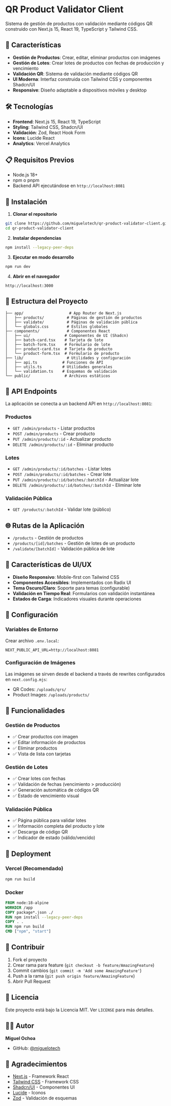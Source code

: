 # QR Product Validator Client

Sistema de gestión de productos con validación mediante códigos QR construido con Next.js 15, React 19, TypeScript y Tailwind CSS.

## 🚀 Características

- **Gestión de Productos**: Crear, editar, eliminar productos con imágenes
- **Gestión de Lotes**: Crear lotes de productos con fechas de producción y vencimiento
- **Validación QR**: Sistema de validación mediante códigos QR
- **UI Moderna**: Interfaz construida con Tailwind CSS y componentes Shadcn/UI
- **Responsive**: Diseño adaptable a dispositivos móviles y desktop

## 🛠️ Tecnologías

- **Frontend**: Next.js 15, React 19, TypeScript
- **Styling**: Tailwind CSS, Shadcn/UI
- **Validación**: Zod, React Hook Form
- **Icons**: Lucide React
- **Analytics**: Vercel Analytics

## 📋 Requisitos Previos

- Node.js 18+ 
- npm o pnpm
- Backend API ejecutándose en `http://localhost:8081`

## 🚀 Instalación

1. **Clonar el repositorio**
```bash
git clone https://github.com/miguelotech/qr-product-validator-client.git
cd qr-product-validator-client
```

2. **Instalar dependencias**
```bash
npm install --legacy-peer-deps
```

3. **Ejecutar en modo desarrollo**
```bash
npm run dev
```

4. **Abrir en el navegador**
```
http://localhost:3000
```

## 📁 Estructura del Proyecto

```
├── app/                    # App Router de Next.js
│   ├── products/          # Páginas de gestión de productos
│   ├── validate/          # Páginas de validación pública
│   └── globals.css        # Estilos globales
├── components/            # Componentes React
│   ├── ui/               # Componentes de UI (Shadcn)
│   ├── batch-card.tsx    # Tarjeta de lote
│   ├── batch-form.tsx    # Formulario de lote
│   ├── product-card.tsx  # Tarjeta de producto
│   └── product-form.tsx  # Formulario de producto
├── lib/                   # Utilidades y configuración
│   ├── api.ts           # Funciones de API
│   ├── utils.ts         # Utilidades generales
│   └── validation.ts    # Esquemas de validación
└── public/               # Archivos estáticos
```

## 🔗 API Endpoints

La aplicación se conecta a un backend API en `http://localhost:8081`:

### Productos
- `GET /admin/products` - Listar productos
- `POST /admin/products` - Crear producto
- `PUT /admin/products/:id` - Actualizar producto
- `DELETE /admin/products/:id` - Eliminar producto

### Lotes
- `GET /admin/products/:id/batches` - Listar lotes
- `POST /admin/products/:id/batches` - Crear lote
- `PUT /admin/products/:id/batches/:batchId` - Actualizar lote
- `DELETE /admin/products/:id/batches/:batchId` - Eliminar lote

### Validación Pública
- `GET /products/:batchId` - Validar lote (público)

## 🌐 Rutas de la Aplicación

- `/products` - Gestión de productos
- `/products/[id]/batches` - Gestión de lotes de un producto
- `/validate/[batchId]` - Validación pública de lote

## 🎨 Características de UI/UX

- **Diseño Responsivo**: Mobile-first con Tailwind CSS
- **Componentes Accesibles**: Implementados con Radix UI
- **Tema Oscuro/Claro**: Soporte para temas (configurable)
- **Validación en Tiempo Real**: Formularios con validación instantánea
- **Estados de Carga**: Indicadores visuales durante operaciones

## 🔧 Configuración

### Variables de Entorno
Crear archivo `.env.local`:
```
NEXT_PUBLIC_API_URL=http://localhost:8081
```

### Configuración de Imágenes
Las imágenes se sirven desde el backend a través de rewrites configurados en `next.config.mjs`:
- QR Codes: `/uploads/qrs/`
- Product Images: `/uploads/products/`

## 📱 Funcionalidades

### Gestión de Productos
- ✅ Crear productos con imagen
- ✅ Editar información de productos
- ✅ Eliminar productos
- ✅ Vista de lista con tarjetas

### Gestión de Lotes
- ✅ Crear lotes con fechas
- ✅ Validación de fechas (vencimiento > producción)
- ✅ Generación automática de códigos QR
- ✅ Estado de vencimiento visual

### Validación Pública
- ✅ Página pública para validar lotes
- ✅ Información completa del producto y lote
- ✅ Descarga de código QR
- ✅ Indicador de estado (válido/vencido)

## 🚀 Deployment

### Vercel (Recomendado)
```bash
npm run build
```

### Docker
```dockerfile
FROM node:18-alpine
WORKDIR /app
COPY package*.json ./
RUN npm install --legacy-peer-deps
COPY . .
RUN npm run build
CMD ["npm", "start"]
```

## 🤝 Contribuir

1. Fork el proyecto
2. Crear rama para feature (`git checkout -b feature/AmazingFeature`)
3. Commit cambios (`git commit -m 'Add some AmazingFeature'`)
4. Push a la rama (`git push origin feature/AmazingFeature`)
5. Abrir Pull Request

## 📄 Licencia

Este proyecto está bajo la Licencia MIT. Ver `LICENSE` para más detalles.

## 👨‍💻 Autor

**Miguel Ochoa**
- GitHub: [@miguelotech](https://github.com/miguelotech)

## 🙏 Agradecimientos

- [Next.js](https://nextjs.org/) - Framework React
- [Tailwind CSS](https://tailwindcss.com/) - Framework CSS
- [Shadcn/UI](https://ui.shadcn.com/) - Componentes UI
- [Lucide](https://lucide.dev/) - Iconos
- [Zod](https://zod.dev/) - Validación de esquemas
